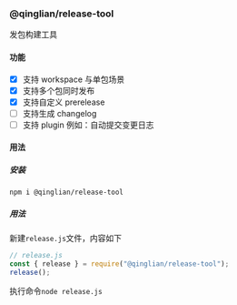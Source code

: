 ### @qinglian/release-tool

发包构建工具

#### 功能

- [x] 支持 workspace 与单包场景
- [x] 支持多个包同时发布
- [x] 支持自定义 prerelease
- [ ] 支持生成 changelog
- [ ] 支持 plugin 例如：自动提交变更日志

#### 用法

##### 安装

```shell
npm i @qinglian/release-tool
```

##### 用法

新建`release.js`文件，内容如下

```js
// release.js
const { release } = require("@qinglian/release-tool");
release();
```

执行命令`node release.js`
